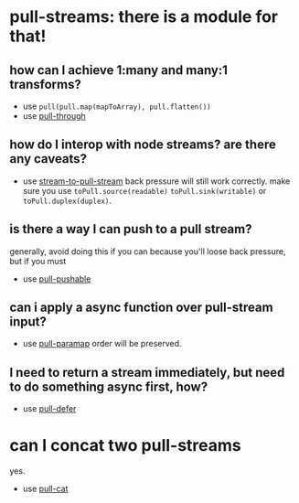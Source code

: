 
# pull-streams: there is a module for that!

## how can I achieve 1:many and many:1 transforms?

* use `pull(pull.map(mapToArray), pull.flatten())`
* use [pull-through](https://github.com/pull-stream/pull-through)

## how do I interop with node streams? are there any caveats?

* use [stream-to-pull-stream](https://github.com/pull-stream/stream-to-pull-stream)
  back pressure will still work correctly.
  make sure you use `toPull.source(readable)` `toPull.sink(writable)` or `toPull.duplex(duplex)`.

## is there a way I can push to a pull stream?

generally, avoid doing this if you can because you'll loose
back pressure, but if you must

* use [pull-pushable](https://github.com/pull-stream/pull-pushable)

## can i apply a async function over pull-stream input?

* use [pull-paramap](https://github.com/pull-stream/pull-paramap)
  order will be preserved.

## I need to return a stream immediately, but need to do something async first, how?

* use [pull-defer](https://github.com/pull-stream/pull-defer)

# can I concat two pull-streams

yes.

* use [pull-cat](https://github.com/pull-stream/pull-cat)
